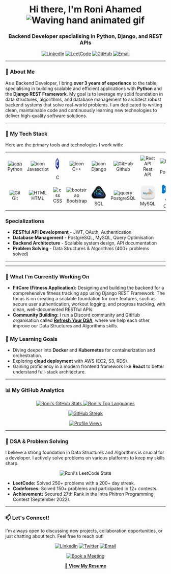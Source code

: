 
<div align="center">
  
  <h1>
    Hi there, I'm Roni Ahamed
    <img src="https://raw.githubusercontent.com/nixin72/nixin72/master/wave.gif" alt="Waving hand animated gif" width="45" height="45" />
  </h1>
  
  <h3>Backend Developer specialising in Python, Django, and REST APIs</h3>
  
  <p>
    <a href="https://www.linkedin.com/in/roniahamed/"><img alt="LinkedIn" src="https://img.shields.io/badge/LinkedIn-0A66C2?style=for-the-badge&logo=linkedin&logoColor=white"></a>
    <a href="https://leetcode.com/roniahamed/"><img alt="LeetCode" src="https://img.shields.io/badge/LeetCode-FFA116?style=for-the-badge&logo=leetcode&logoColor=black"></a>
    <a href="https://github.com/roniahamed"><img alt="GitHub" src="https://img.shields.io/badge/GitHub-181717?style=for-the-badge&logo=github&logoColor=white"></a>
    <a href="mailto:mdroniahamed56@gmail.com"><img alt="Email" src="https://img.shields.io/badge/Gmail-D14836?style=for-the-badge&logo=gmail&logoColor=white"></a>
  </p>

</div>

---

### 🤔 About Me
As a Backend Developer, I bring **over 3 years of experience** to the table, specialising in building scalable and efficient applications with **Python** and the **Django REST Framework**. My goal is to leverage my solid foundation in data structures, algorithms, and database management to architect robust backend systems that solve real-world problems. I am dedicated to writing clean, maintainable code and continuously learning new technologies to deliver high-quality software solutions.

---

### 🚀 My Tech Stack

Here are the primary tools and technologies I work with:
<table align="center">
  <tr>
    <td align="center" width="96">
      <a href="#macropower-tech">
        <img src="https://techstack-generator.vercel.app/python-icon.svg" alt="icon" width="65" height="65" />
      </a>
      <br>Python
    </td>
    <td align="center" width="96">
        <img src="https://techstack-generator.vercel.app/js-icon.svg" alt="icon" width="65" height="65" />
      <br>Javascript
    </td>
    <td align="center" width="96">
        <img src="https://github.com/roniahamed/roniahamed/blob/main/img/c-gif-logo.gif" width="65" height="65" />
      <br>C
    </td>
    <td align="center" width="96">
        <img src="https://techstack-generator.vercel.app/cpp-icon.svg" alt="icon" width="65" height="65" />
      <br>C++
    </td>
       <td align="center" width="96">
        <img src="https://techstack-generator.vercel.app/django-icon.svg" alt="icon" width="65" height="65" />
      <br>Django
    </td>
       <td align="center" width="96">
        <img src="https://techstack-generator.vercel.app/github-icon.svg" width="65" height="65" alt="GitHub" />
      <br>Github
    </td>
          <td align="center" width="96">
        <img src="https://techstack-generator.vercel.app/restapi-icon.svg" width="65" height="65" alt="Rest API" />
      <br>Rest API
    </td>
     <td align="center" width="96">
        <img src="https://skillicons.dev/icons?i=postman" width="48" height="48" alt="Postman" />
      <br>Postman
    </td>
  </tr>
  <tr>
    <td align="center" width="96">
        <img src="https://skillicons.dev/icons?i=git" width="48" height="48" alt="Git" />
      <br>Git
    </td>
    <td align="center"  width="96">
        <img src="https://skillicons.dev/icons?i=html" width="48" height="48" alt="HTML" />
      <br>HTML
    </td>
    <td align="center" width="96">
        <img src="https://skillicons.dev/icons?i=css" width="48" height="48" alt="css" />
      <br>CSS
    </td>
    <td align="center"  width="96">
        <img src="https://skillicons.dev/icons?i=bootstrap" width="48" height="48" alt="bootstrap" />
      <br>Bootstrap
    </td>
    </td>
        <td align="center" width="96">
        <img src="https://github.com/roniahamed/roniahamed/blob/main/img/sql.gif" width="48" height="48" alt="jquery" />
      <br>SQL
        <td align="center" width="96">
        <img src="https://skillicons.dev/icons?i=postgres" width="48" height="48" alt="jquery" />
      <br>PostgreSQL
    </td>
        <td align="center" width="96">
        <img src="https://github.com/roniahamed/roniahamed/blob/main/img/mysql.webp" width="48" height="48" alt="jquery" />
      <br>MySQL
    </td>
        <td align="center" width="96">
        <img src="https://github.com/roniahamed/roniahamed/blob/main/img/vs-code.gif" width="48" height="48" alt="jquery" />
      <br>Vs-Code
    </td>
  </tr>
</table>


### **Specializations**
- **RESTful API Development** - JWT, OAuth, Authentication
- **Database Management** - PostgreSQL, MySQL, Query Optimisation
- **Backend Architecture** - Scalable system design, API documentation
- **Problem Solving** - Data Structures & Algorithms (400+ problems solved)

---

---

### 🔭 What I'm Currently Working On

-   **FitCore (Fitness Application):** Designing and building the backend for a comprehensive fitness tracking app using Django REST Framework. The focus is on creating a scalable foundation for core features, such as secure user authentication, workout logging, and progress tracking, with clean, well-documented RESTful APIs.
-   **Community Building:** I run a Discord community and GitHub organisation called **[Refresh Your DSA](https://github.com/roniahamed/Refresh-Your-DSA-and-Problem-Solving)**, where we help each other improve our Data Structures and Algorithms skills.

### 🌱 My Learning Goals

-   Diving deeper into **Docker** and **Kubernetes** for containerization and orchestration.
-   Exploring **cloud deployment** with AWS (EC2, S3, RDS).
-   Gaining proficiency in a modern frontend framework like **React** to better understand full-stack architecture.

---

### 📊 My GitHub Analytics

<p align="center">
  <a href="https://github.com/anuraghazra/github-readme-stats">
    <img alt="Roni's GitHub Stats" src="https://github-readme-stats.vercel.app/api?username=roniahamed&show_icons=true&theme=tokyonight&icon_color=79ff97&hide_border=true&count_private=true" />
  </a>
  <a href="https://github.com/anuraghazra/github-readme-stats">
    <img alt="Roni's Top Languages" src="https://github-readme-stats.vercel.app/api/top-langs/?username=roniahamed&layout=compact&theme=tokyonight&langs_count=8&hide_border=true" />
  </a>
</p>
<p align="center">
  <a href="https://github-readme-streak-stats.herokuapp.com">
    <img alt="GitHub Streak" src="https://github-readme-streak-stats.herokuapp.com/?user=roniahamed&theme=tokyonight&hide_border=true" />
  </a>
</p>

<p align="center">
  <a href="https://github.com/roniahamed">
    <img alt="Profile Views" src="https://komarev.com/ghpvc/?username=roniahamed&label=PROFILE+VIEWS&color=blueviolet&style=flat-square" />
  </a>
</p>

---

### 🎯 DSA & Problem Solving

I believe a strong foundation in Data Structures and Algorithms is crucial for a developer. I actively solve problems on various platforms to keep my skills sharp.

<p align="center">
  <img src="https://leetcard.jacoblin.cool/roniahamed?theme=dark&font=Noto%20Sans&ext=activity" alt="Roni's LeetCode Stats" width="400"/>
</p>

-   **LeetCode:** Solved 250+ problems with a 200+ day streak.
-   **Codeforces:** Solved 150+ problems and participated in 12+ contests.
-   **Achievement:** Secured 27th Rank in the Intra Phitron Programming Contest (September 2022).

---

### 📫 Let's Connect!

I'm always open to discussing new projects, collaboration opportunities, or just chatting about tech. Feel free to reach out!

<div align="center">
  <p>
    <a href="https://www.linkedin.com/in/roniahamed/" target="_blank"><img alt="LinkedIn" src="https://img.shields.io/badge/LinkedIn-roniahamed-0A66C2?style=for-the-badge&logo=linkedin"></a>
    <a href="https://x.com/roniahamed003/" target="_blank"><img alt="Twitter" src="https://img.shields.io/badge/Twitter-@roniahamed003-1DA1F2?style=for-the-badge&logo=twitter"></a>
    <a href="mailto:mdroniahamed56@gmail.com"><img alt="Email" src="https://img.shields.io/badge/Email-mdroniahamed56@gmail.com-D14836?style=for-the-badge&logo=gmail"></a>
  </p>

  <a href="https://tidycal.com/roniahamed/15-minute-meeting" target="_blank">
    <img alt="Book a Meeting" src="https://img.shields.io/badge/Book_a_15_min_Meeting-23b063?style=for-the-badge&logo=calendar&logoColor=white">
  </a>
  

  **[📄 View My Resume](https://drive.google.com/file/d/13mfvHVx5nF_6z09_zrfa9XeJEAtqeYu7/view?usp=sharing)** 

  
</div>
